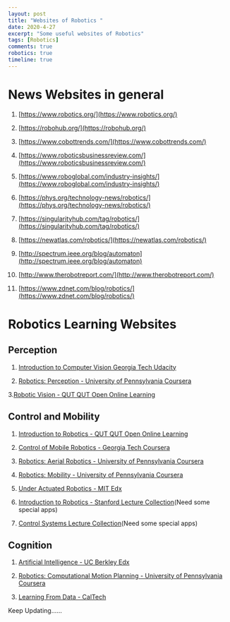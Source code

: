 ```yaml
---
layout: post
title: "Websites of Robotics "
date: 2020-4-27
excerpt: "Some useful websites of Robotics"
tags: [Robotics]
comments: true
robotics: true
timeline: true
---
```


# News Websites in general
1. [https://www.robotics.org/](https://www.robotics.org/)

2. [https://robohub.org/](https://robohub.org/)

3. [https://www.cobottrends.com/](https://www.cobottrends.com/)

4. [https://www.roboticsbusinessreview.com/](https://www.roboticsbusinessreview.com/)

5. [https://www.roboglobal.com/industry-insights/](https://www.roboglobal.com/industry-insights/)

6. [https://phys.org/technology-news/robotics/](https://phys.org/technology-news/robotics/)

7. [https://singularityhub.com/tag/robotics/](https://singularityhub.com/tag/robotics/)

8. [https://newatlas.com/robotics/](https://newatlas.com/robotics/)

9. [http://spectrum.ieee.org/blog/automaton](http://spectrum.ieee.org/blog/automaton)

10. [http://www.therobotreport.com/](http://www.therobotreport.com/)

11. [https://www.zdnet.com/blog/robotics/](https://www.zdnet.com/blog/robotics/)

# Robotics Learning Websites

## Perception

1. [Introduction to Computer Vision Georgia Tech  Udacity](https://www.udacity.com/course/introduction-to-computer-vision--ud810)

2. [Robotics: Perception - University of Pennsylvania   Coursera](https://www.coursera.org/learn/robotics-perception)

3.[Robotic Vision - QUT   QUT Open Online Learning](https://www.qut.edu.au/study/open-online-learning)

## Control and Mobility

1. [Introduction to Robotics - QUT   QUT Open Online Learning](https://www.qut.edu.au/study/open-online-learning)

2. [Control of Mobile Robotics - Georgia Tech   Coursera](https://www.coursera.org/learn/mobile-robot)

3. [Robotics: Aerial Robotics - University of Pennsylvania   Coursera](https://www.coursera.org/learn/robotics-flight)

4. [Robotics: Mobility - University of Pennsylvania   Coursera](https://www.coursera.org/learn/robotics-mobility)

5. [Under Actuated Robotics - MIT   Edx](https://www.edx.org/course/underactuated-robotics-2)

6. [Introduction to Robotics - Stanford   Lecture Collection](https://www.youtube.com/playlist?list=PL65CC0384A1798ADF)(Need some special apps)

7. [Control Systems   Lecture Collection](https://www.youtube.com/playlist?list=PLUMWjy5jgHK3j74Z5Tq6Tso1fSfVWZC8L)(Need some special apps)

## Cognition

1. [Artificial Intelligence - UC Berkley   Edx](https://www.edx.org/course/artificial-intelligence-ai)

2. [Robotics: Computational Motion Planning - University of Pennsylvania   Coursera](https://www.coursera.org/learn/robotics-motion-planning)

3. [Learning From Data - CalTech](https://work.caltech.edu/telecourse.html)

Keep Updating......
